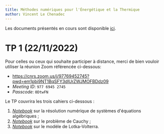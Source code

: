 ```yaml
---
title: Méthodes numériques pour l'Énergétique et la Thermique
author: Vincent Le Chenadec
---
```


Les documents présentés en cours sont disponible [ici](https://drive.google.com/drive/folders/19xR_Mkr8l-vc431Vd6tm2Z3tX-jpG35t?usp=share_link).

# TP 1 (22/11/2022)

Pour celles ou ceux qui souhaite participer à distance, merci de bien vouloir utiliser la réunion Zoom référencée ci-dessous:

- <https://cnrs.zoom.us/j/97769452745?pwd=em1pbi9NT1BqSFY3dlUrZWJMOFBDdz09>
- *Meeting ID*: `977 6945 2745`
- *Passcode*: `0DtwFN`

Le TP couvrira les trois cahiers ci-dessous :

1. [*Notebook*](notebook/algebraic.html) sur la résolution numérique de systèmes d'équations algébriques ;
1. [*Notebook*](notebook/cauchy.html) sur le problème de Cauchy ;
1. [*Notebook*](notebook/lotka-volterra.html) sur le modèle de Lotka-Volterra.
